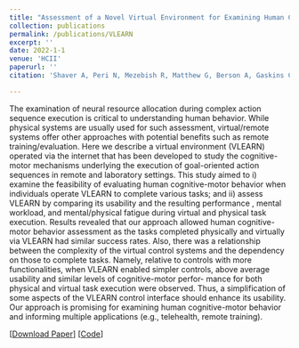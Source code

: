```yaml
---
title: "Assessment of a Novel Virtual Environment for Examining Human Cognitive-Motor Performance during Execution of Action Sequences"
collection: publications
permalink: /publications/VLEARN
excerpt: ''
date: 2022-1-1
venue: 'HCII'
paperurl: ''
citation: 'Shaver A, Peri N, Mezebish R, Matthew G, Berson A, Gaskins C, Davis GP, Katz GE, Samuel I, Reinhard MJ, Costanzo ME, Reggia JA, Purtilo J, Gentili RJ. Assessment of a Novel Virtual Environment for Examining Human Cognitive-Motor Performance during Execution of Action Sequences. In: International Conference on Human Computer Interaction, HCII 2022'

---
```


The examination of neural resource allocation during complex action sequence execution is critical to understanding human behavior. While physical systems are usually used for such assessment, virtual/remote systems offer other approaches with potential benefits such as remote training/evaluation. Here we describe a virtual environment (VLEARN) operated via the internet that has been developed to study the cognitive-motor mechanisms underlying the execution of goal-oriented  action  sequences  in  remote  and  laboratory  settings.  This  study aimed to i) examine the feasibility of evaluating human cognitive-motor behavior when individuals operate VLEARN to complete various tasks; and ii) assess VLEARN  by  comparing  its  usability  and  the  resulting  performance ,  mental workload, and mental/physical fatigue during virtual and physical task execution. Results revealed that our approach allowed human cognitive-motor behavior assessment as the tasks completed physically and virtually via VLEARN had similar success rates. Also, there was a relationship between the complexity of the virtual control systems and the dependency on those to complete tasks. Namely, relative to controls with more functionalities, when VLEARN enabled simpler controls, above average usability and similar levels of cognitive-motor perfor-
mance for both physical and virtual task execution were observed. Thus, a simplification of some aspects of the VLEARN control interface should enhance its usability. Our approach is promising for examining human cognitive-motor behavior and informing multiple applications (e.g., telehealth, remote training).

[[Download Paper](https://neeharperi.com/files/VLEARN.pdf)] 
[[Code](https://github.com/gmatthew1141/VLEARN)]
